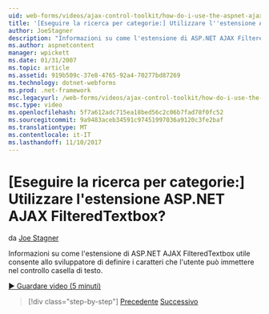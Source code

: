 ```yaml
---
uid: web-forms/videos/ajax-control-toolkit/how-do-i-use-the-aspnet-ajax-filteredtextbox-extender
title: '[Eseguire la ricerca per categorie:] Utilizzare l''estensione ASP.NET AJAX FilteredTextbox? | Microsoft Docs'
author: JoeStagner
description: "Informazioni su come l'estensione di ASP.NET AJAX FilteredTextbox utile consente allo sviluppatore di definire i caratteri che l'utente può immettere nel controllo casella di testo."
ms.author: aspnetcontent
manager: wpickett
ms.date: 01/31/2007
ms.topic: article
ms.assetid: 919b509c-37e8-4765-92a4-70277bd87269
ms.technology: dotnet-webforms
ms.prod: .net-framework
msc.legacyurl: /web-forms/videos/ajax-control-toolkit/how-do-i-use-the-aspnet-ajax-filteredtextbox-extender
msc.type: video
ms.openlocfilehash: 5f7a612adc715ea18bed56c2c06b7fad78f0fc52
ms.sourcegitcommit: 9a9483aceb34591c97451997036a9120c3fe2baf
ms.translationtype: MT
ms.contentlocale: it-IT
ms.lasthandoff: 11/10/2017
---
```

<a name="how-do-i-use-the-aspnet-ajax-filteredtextbox-extender"></a>[Eseguire la ricerca per categorie:] Utilizzare l'estensione ASP.NET AJAX FilteredTextbox?
====================
da [Joe Stagner](https://github.com/JoeStagner)

Informazioni su come l'estensione di ASP.NET AJAX FilteredTextbox utile consente allo sviluppatore di definire i caratteri che l'utente può immettere nel controllo casella di testo.

[&#9654; Guardare video (5 minuti)](https://channel9.msdn.com/Blogs/ASP-NET-Site-Videos/how-do-i-use-the-aspnet-ajax-filteredtextbox-extender)

>[!div class="step-by-step"]
[Precedente](how-do-i-use-the-aspnet-ajax-dynamicpopulate-extender.md)
[Successivo](how-do-i-use-the-aspnet-ajax-hovermenu-extender.md)
